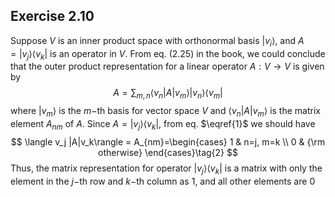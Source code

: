 ## Exercise 2.10

Suppose $V$ is an inner product space with orthonormal basis $|v_i\rangle$, and $A = |v_j\rangle\langle v_k|$ is an operator in $V$. From eq. (2.25) in the book, we could conclude that the outer product representation for a linear operator $A:V\to V$ is given by
$$
A = \sum_{m,n}\langle v_n |A|v_m\rangle |v_n\rangle\langle v_m| \tag{1}\label{1}
$$
where $|v_m\rangle$ is the $m-$th basis for vector space $V$ and $\langle v_n|A|v_m\rangle$ is the matrix element $A_{nm}$ of $A$. Since $A = |v_j\rangle\langle v_k|$, from eq. $\eqref{1}$ we should have 
$$
\langle v_j |A|v_k\rangle = A_{nm}=\begin{cases}
1 & n=j, m=k \\
0 & {\rm otherwise}
\end{cases}\tag{2}
$$
Thus, the matrix representation for operator $|v_j\rangle\langle v_k|$ is a matrix with only the element in the $j-$th row and $k-$th column as $1$, and all other elements are $0$
